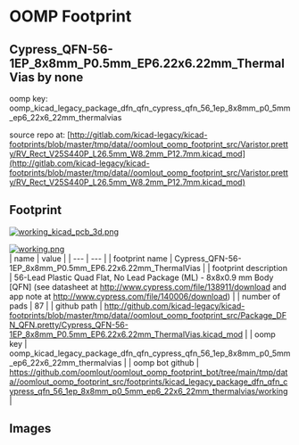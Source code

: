 # OOMP Footprint  
## Cypress_QFN-56-1EP_8x8mm_P0.5mm_EP6.22x6.22mm_ThermalVias  by none  
  
oomp key: oomp_kicad_legacy_package_dfn_qfn_cypress_qfn_56_1ep_8x8mm_p0_5mm_ep6_22x6_22mm_thermalvias  
  
source repo at: [http://gitlab.com/kicad-legacy/kicad-footprints/blob/master/tmp/data//oomlout_oomp_footprint_src/Varistor.pretty/RV_Rect_V25S440P_L26.5mm_W8.2mm_P12.7mm.kicad_mod](http://gitlab.com/kicad-legacy/kicad-footprints/blob/master/tmp/data//oomlout_oomp_footprint_src/Varistor.pretty/RV_Rect_V25S440P_L26.5mm_W8.2mm_P12.7mm.kicad_mod)  
## Footprint  
  
[![working_kicad_pcb_3d.png](working_kicad_pcb_3d_600.png)](working_kicad_pcb_3d.png)  
  
[![working.png](working_600.png)](working.png)  
| name | value | 
| --- | --- | 
| footprint name | Cypress_QFN-56-1EP_8x8mm_P0.5mm_EP6.22x6.22mm_ThermalVias | 
| footprint description | 56-Lead Plastic Quad Flat, No Lead Package (ML) - 8x8x0.9 mm Body [QFN] (see datasheet at http://www.cypress.com/file/138911/download and app note at http://www.cypress.com/file/140006/download) | 
| number of pads | 87 | 
| github path | http://github.com/kicad-legacy/kicad-footprints/blob/master/tmp/data//oomlout_oomp_footprint_src/Package_DFN_QFN.pretty/Cypress_QFN-56-1EP_8x8mm_P0.5mm_EP6.22x6.22mm_ThermalVias.kicad_mod | 
| oomp key | oomp_kicad_legacy_package_dfn_qfn_cypress_qfn_56_1ep_8x8mm_p0_5mm_ep6_22x6_22mm_thermalvias | 
| oomp bot github | https://github.com/oomlout/oomlout_oomp_footprint_bot/tree/main/tmp/data//oomlout_oomp_footprint_src/footprints/kicad_legacy_package_dfn_qfn_cypress_qfn_56_1ep_8x8mm_p0_5mm_ep6_22x6_22mm_thermalvias/working | 
## Images  
